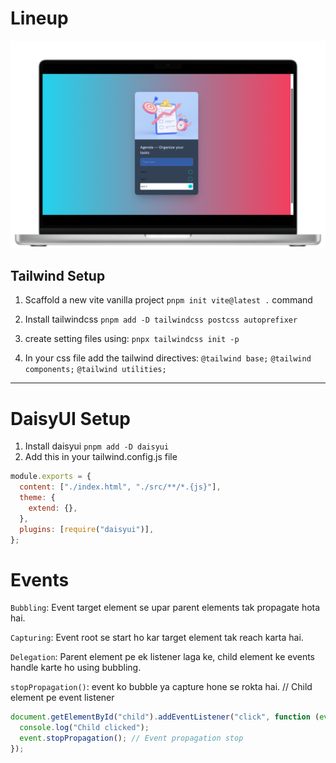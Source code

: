 # Lineup

![mockup](mockup.png)

## Tailwind Setup

1. Scaffold a new vite vanilla project `pnpm init vite@latest .` command
2. Install tailwindcss
   `pnpm add -D tailwindcss postcss autoprefixer`

3. create setting files
   using: `pnpx tailwindcss init -p`

4. In your css file add the tailwind directives:
   `@tailwind base;` `@tailwind components;` `@tailwind utilities;`

---

# DaisyUI Setup

1. Install daisyui
   `pnpm add -D daisyui`
2. Add this in your tailwind.config.js file

```js
module.exports = {
  content: ["./index.html", "./src/**/*.{js}"],
  theme: {
    extend: {},
  },
  plugins: [require("daisyui")],
};
```

# Events

`Bubbling`: Event target element se upar parent elements tak propagate hota hai.

`Capturing`: Event root se start ho kar target element tak reach karta hai.

`Delegation`: Parent element pe ek listener laga ke, child element ke events handle karte ho using bubbling.

`stopPropagation()`: event ko bubble ya capture hone se rokta hai.
// Child element pe event listener

```js
document.getElementById("child").addEventListener("click", function (event) {
  console.log("Child clicked");
  event.stopPropagation(); // Event propagation stop
});
```
